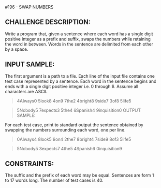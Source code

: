 #196 - SWAP NUMBERS
## CHALLENGE DESCRIPTION:

Write a program that, given a sentence where each word has a single digit positive integer as a prefix and suffix, swaps the numbers while retaining the word in between. Words in the sentence are delimited from each other by a space.

## INPUT SAMPLE:

The first argument is a path to a file. Each line of the input file contains one test case represented by a sentence. Each word in the sentence begins and ends with a single digit positive integer i.e. 0 through 9. Assume all characters are ASCII.

> 4Always0 5look8 4on9 7the2 4bright8 9side7 3of8 5life5

> 5Nobody5 7expects3 5the4 6Spanish4 9inquisition0
OUTPUT SAMPLE:

For each test case, print to standard output the sentence obtained by swapping the numbers surrounding each word, one per line.

> 0Always4 8look5 9on4 2the7 8bright4 7side9 8of3 5life5

> 5Nobody5 3expects7 4the5 4Spanish6 0inquisition9

## CONSTRAINTS:

The suffix and the prefix of each word may be equal.
Sentences are form 1 to 17 words long.
The number of test cases is 40.
